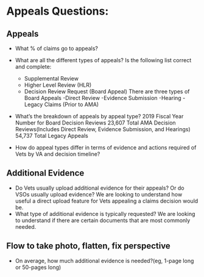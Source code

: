 # Appeals Questions:

## Appeals
- What % of claims go to appeals?
- What are all the different types of appeals? Is the following list correct and complete: 
  - Supplemental Review
  - Higher Level Review (HLR)
  - Decision Review Request (Board Appeal)
    There are three types of Board Appeals
    -Direct Review 
    -Evidence Submission
    -Hearing
    -Legacy Claims (Prior to AMA)
    
- What’s the breakdown of appeals by appeal type?
2019 Fiscal Year Number for Board Decision Reviews
23,607 Total AMA Decision Reviews(Includes Direct Review, Evidence Submission, and Hearings)
54,737 Total Legacy Appeals
- How do appeal types differ in terms of evidence and actions required of Vets by VA and decision timeline?

## Additional Evidence 
- Do Vets usually upload additional evidence for their appeals? Or do VSOs usually upload evidence? We are looking to understand how useful a direct upload feature for Vets appealing a claims decision would be. 
- What type of additional evidence is typically requested? We are looking to understand if there are certain documents that are most commonly needed.

## Flow to take photo, flatten, fix perspective
- On average, how much additional evidence is needed?(eg, 1-page long or 50-pages long)

